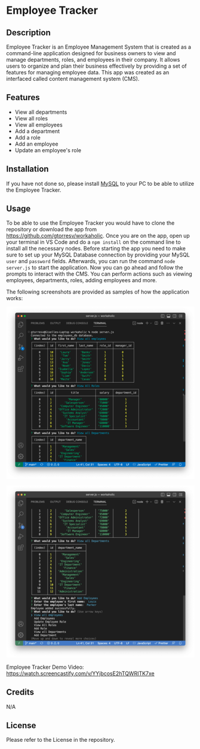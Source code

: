 # Employee Tracker

## Description

Employee Tracker is an Employee Management System that is created as a command-line application designed for business owners to view and manage departments, roles, and employees in their company. It allows users to organize and plan their business effectively by providing a set of features for managing employee data. This app was created as an interfaced called content management system (CMS).

## Features

- View all departments
- View all roles
- View all employees
- Add a department
- Add a role
- Add an employee
- Update an employee's role

## Installation

If you have not done so, please install [MySQL](https://coding-boot-camp.github.io/full-stack/mysql/mysql-installation-guide) to your PC to be able to utilize the Employee Tracker.

## Usage

To be able to use the Employee Tracker you would have to clone the repository or download the app from https://github.com/gtorresv/workaholic. Once you are on the app, open up your terminal in VS Code and do a `npm install` on the command line to install all the necessary nodes. Before starting the app you need to make sure to set up your MySQL Database connection by providing your MySQL `user` and `password` fields. Afterwards, you can run the command `node server.js` to start the application. 
Now you can go ahead and follow the prompts to interact with the CMS. You can perform actions such as viewing employees, departments, roles, adding employees and more. 

The following screenshots are provided as samples of how the application works:

![Employee App](./assets/images/employee_tracker.png)

![Employee Sample 2](./assets/images/employee_sample.png)

Employee Tracker Demo Video: https://watch.screencastify.com/v/YYjbcosE2hTQWRITK7xe

## Credits

N/A

## License

Please refer to the License in the repository.
